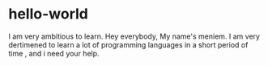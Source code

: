 # hello-world
I am very ambitious to learn.
Hey everybody, My name's meniem.
I am very dertimened to learn a lot of programming languages in a short period of time , and i need your help.
